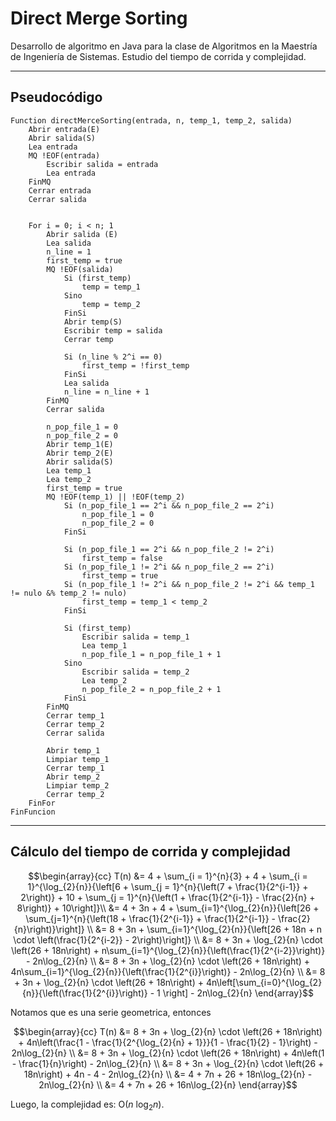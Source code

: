 # Direct Merge Sorting

Desarrollo de algoritmo en Java para la clase de Algoritmos en la Maestría de Ingeniería de Sistemas.
Estudio del tiempo de corrida y complejidad.

_ _ _

## Pseudocódigo

```
Function directMerceSorting(entrada, n, temp_1, temp_2, salida) 
    Abrir entrada(E)
	Abrir salida(S)
	Lea entrada
	MQ !EOF(entrada)
		Escribir salida = entrada
		Lea entrada
	FinMQ
	Cerrar entrada
	Cerrar salida


	For i = 0; i < n; 1
		Abrir salida (E)
		Lea salida
		n_line = 1
		first_temp = true
		MQ !EOF(salida)
			Si (first_temp)
				temp = temp_1
			Sino
				temp = temp_2
			FinSi
			Abrir temp(S)
			Escribir temp = salida
            Cerrar temp
			
			Si (n_line % 2^i == 0)
				first_temp = !first_temp
			FinSi
			Lea salida
			n_line = n_line + 1
		FinMQ
        Cerrar salida

		n_pop_file_1 = 0
		n_pop_file_2 = 0
		Abrir temp_1(E)
		Abrir temp_2(E)
		Abrir salida(S)
		Lea temp_1
		Lea temp_2
        first_temp = true
        MQ !EOF(temp_1) || !EOF(temp_2)
            Si (n_pop_file_1 == 2^i && n_pop_file_2 == 2^i)
                n_pop_file_1 = 0
                n_pop_file_2 = 0
            FinSi

			Si (n_pop_file_1 == 2^i && n_pop_file_2 != 2^i)
				first_temp = false
			Si (n_pop_file_1 != 2^i && n_pop_file_2 == 2^i)
				first_temp = true
			Si (n_pop_file_1 != 2^i && n_pop_file_2 != 2^i && temp_1 != nulo &% temp_2 != nulo)
				first_temp = temp_1 < temp_2
			FinSi

            Si (first_temp)
                Escribir salida = temp_1
                Lea temp_1
                n_pop_file_1 = n_pop_file_1 + 1
            Sino
                Escribir salida = temp_2
                Lea temp_2
                n_pop_file_2 = n_pop_file_2 + 1
            FinSi
        FinMQ
        Cerrar temp_1
        Cerrar temp_2
        Cerrar salida

        Abrir temp_1
        Limpiar temp_1
        Cerrar temp_1
        Abrir temp_2
        Limpiar temp_2
        Cerrar temp_2
	FinFor
FinFuncion
```

_ _ _


## Cálculo del tiempo de corrida y complejidad


$$\begin{array}{cc}
T(n) &= 4 + \sum_{i = 1}^{n}{3} + 4 + \sum_{i = 1}^{\log_{2}{n}}{\left[6 + \sum_{j = 1}^{n}{\left(7 + \frac{1}{2^{i-1}} + 2\right)} + 10 + \sum_{j = 1}^{n}{\left(1 + \frac{1}{2^{i-1}} - \frac{2}{n} + 8\right)} + 10\right]}\\
  &= 4 + 3n + 4 + \sum_{i=1}^{\log_{2}{n}}{\left[26 + \sum_{j=1}^{n}{\left(18 + \frac{1}{2^{i-1}} + \frac{1}{2^{i-1}} - \frac{2}{n}\right)}\right]} \\
  &= 8 + 3n + \sum_{i=1}^{\log_{2}{n}}{\left[26 + 18n + n \cdot \left(\frac{1}{2^{i-2}} - 2\right)\right]} \\
  &= 8 + 3n + \log_{2}{n} \cdot \left(26 + 18n\right) + n\sum_{i=1}^{\log_{2}{n}}{\left(\frac{1}{2^{i-2}}\right)} - 2n\log_{2}{n} \\
  &= 8 + 3n + \log_{2}{n} \cdot \left(26 + 18n\right) + 4n\sum_{i=1}^{\log_{2}{n}}{\left(\frac{1}{2^{i}}\right)} - 2n\log_{2}{n} \\
  &= 8 + 3n + \log_{2}{n} \cdot \left(26 + 18n\right) + 4n\left[\sum_{i=0}^{\log_{2}{n}}{\left(\frac{1}{2^{i}}\right)} - 1 \right] - 2n\log_{2}{n}
\end{array}$$

Notamos que es una serie geometrica, entonces

$$\begin{array}{cc}
T(n) &= 8 + 3n + \log_{2}{n} \cdot \left(26 + 18n\right) + 4n\left(\frac{1 - \frac{1}{2^{\log_{2}{n} + 1}}}{1 - \frac{1}{2} - 1}\right) - 2n\log_{2}{n} \\
  &= 8 + 3n + \log_{2}{n} \cdot \left(26 + 18n\right) + 4n\left(1 - \frac{1}{n}\right) - 2n\log_{2}{n} \\
  &= 8 + 3n + \log_{2}{n} \cdot \left(26 + 18n\right) + 4n - 4 - 2n\log_{2}{n} \\
  &= 4 + 7n + 26 + 18n\log_{2}{n} - 2n\log_{2}{n} \\
  &= 4 + 7n + 26 + 16n\log_{2}{n}
\end{array}$$

Luego, la complejidad es: $\text{O}(n \ \log_{2}{n})$.
